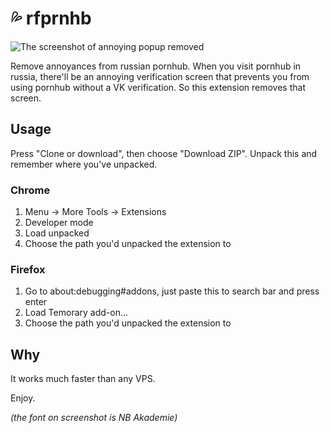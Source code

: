 # 💦 rfprnhb

![The screenshot of annoying popup removed 
](https://cdn.jsdelivr.net/gh/uyouthe/rfprnhb/cover.jpg)

Remove annoyances from russian pornhub. When you visit pornhub in russia, there'll be an annoying verification screen that prevents you from using pornhub without a VK verification. So this extension removes that screen.

## Usage

Press "Clone or download", then choose "Download ZIP". Unpack this and remember where you've unpacked.

### Chrome

1. Menu -> More Tools -> Extensions
2. Developer mode
3. Load unpacked
4. Choose the path you'd unpacked the extension to

### Firefox 
1. Go to about:debugging#addons, just paste this to search bar and press enter
2. Load Temorary add-on...
3. Choose the path you'd unpacked the extension to

## Why
It works much faster than any VPS.

Enjoy.




_(the font on screenshot is NB Akademie)_
